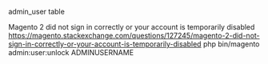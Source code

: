 admin_user table


Magento 2 did not sign in correctly or your account is temporarily disabled
	https://magento.stackexchange.com/questions/127245/magento-2-did-not-sign-in-correctly-or-your-account-is-temporarily-disabled
	php bin/magento admin:user:unlock ADMINUSERNAME